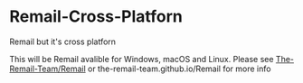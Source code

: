 # Remail-Cross-Platforn
Remail but it's cross platforn

This will be Remail avalible for Windows, macOS and Linux.
Please see [The-Remail-Team/Remail](github.com/The-Remail-Team/Remail) or the-remail-team.github.io/Remail for more info
